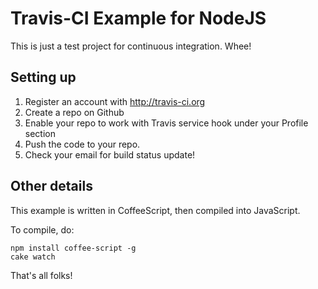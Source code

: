 # Travis-CI Example for NodeJS

This is just a test project for continuous integration. Whee!

## Setting up

1. Register an account with http://travis-ci.org
2. Create a repo on Github 
3. Enable your repo to work with Travis service hook under your Profile section
4. Push the code to your repo. 
5. Check your email for build status update! 


## Other details
This example is written in CoffeeScript, then compiled into JavaScript. 

To compile, do:

    npm install coffee-script -g
    cake watch

That's all folks! 